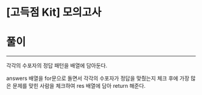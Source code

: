 # [고득점 Kit] 모의고사

# 풀이

---

각각의 수포자의 정답 패턴을 배열에 담아둔다.

answers 배열을 for문으로 돌면서 각각의 수포자가 정답을 맞췄는지 체크 후에 가장 많은 문제를 맞힌 사람을 체크하여 res 배열에 담아 return 해준다.
